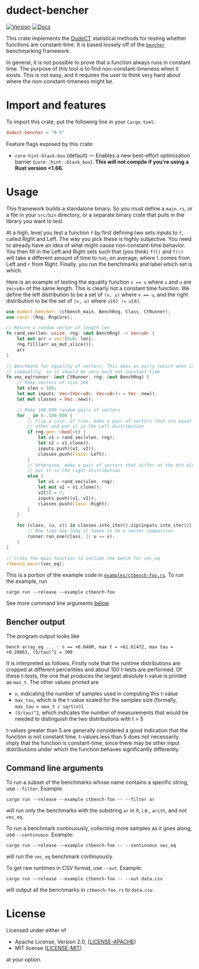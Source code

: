 # dudect-bencher
[![Version](https://img.shields.io/crates/v/dudect-bencher.svg)](https://crates.io/crates/dudect-bencher)
[![Docs](https://docs.rs/dudect-bencher/badge.svg)](https://docs.rs/dudect-bencher)

This crate implements the [DudeCT](https://eprint.iacr.org/2016/1123.pdf) statistical methods for testing whether functions are constant-time. It is based loosely off of the [`bencher`](https://github.com/bluss/bencher) benchmarking framework.

In general, it is not possible to prove that a function always runs in constant time. The purpose of this tool is to find non-constant-timeness when it exists. This is not easy, and it requires the user to think very hard about where the non-constant-timeness might be.

# Import and features

To import this crate, put the following line in your `Cargo.toml`:
```toml
dudect-bencher = "0.5"
```

Feature flags exposed by this crate:

* `core-hint-black-box` (default) — Enables a new best-effort optimization barrier (`core::hint::black_box`). **This will not compile if you're using a Rust version <1.66.**

# Usage

This framework builds a standalone binary. So you must define a `main.rs`, or a file in your `src/bin` directory, or a separate binary crate that pulls in the library you want to test.

At a high, level you test a function `f` by first defining two sets inputs to `f`, called Right and Left. The way you pick these is highly subjective. You need to already have an idea of what might cause non-constant-time behavior. You then fill in the Left and Right sets such that (you think) `f(l)` and `f(r)` will take a different amount of time to run, on average, where `l` comes from Left and `r` from Right. Finally, you run the benchmarks and label which set is which.

Here is an example of testing the equality function `v == u` where `v` and `u` are `Vec<u8>` of the same length. This is clearly not a constant time function. We define the left distribution to be a set of `(v, u)` where `v == u`, and the right distribution to be the set of `(v, u)` where `v[6] != u[6]`.

```rust
use dudect_bencher::{ctbench_main, BenchRng, Class, CtRunner};
use rand::{Rng, RngCore};

// Return a random vector of length len
fn rand_vec(len: usize, rng: &mut BenchRng) -> Vec<u8> {
    let mut arr = vec![0u8; len];
    rng.fill(arr.as_mut_slice());
    arr
}

// Benchmark for equality of vectors. This does an early return when it finds an
// inequality, so it should be very much not constant-time
fn vec_eq(runner: &mut CtRunner, rng: &mut BenchRng) {
    // Make vectors of size 100
    let vlen = 100;
    let mut inputs: Vec<(Vec<u8>, Vec<u8>)> = Vec::new();
    let mut classes = Vec::new();

    // Make 100,000 random pairs of vectors
    for _ in 0..100_000 {
        // Flip a coin. If true, make a pair of vectors that are equal to each
        // other and put it in the Left distribution
        if rng.gen::<bool>() {
            let v1 = rand_vec(vlen, rng);
            let v2 = v1.clone();
            inputs.push((v1, v2));
            classes.push(Class::Left);
        }
        // Otherwise, make a pair of vectors that differ at the 6th element and
        // put it in the right distribution
        else {
            let v1 = rand_vec(vlen, rng);
            let mut v2 = v1.clone();
            v2[5] = 7;
            inputs.push((v1, v2));
            classes.push(Class::Right);
        }
    }

    for (class, (u, v)) in classes.into_iter().zip(inputs.into_iter()) {
        // Now time how long it takes to do a vector comparison
        runner.run_one(class, || u == v);
    }
}

// Crate the main function to include the bench for vec_eq
ctbench_main!(vec_eq);
```

This is a portion of the example code in [`examples/ctbench-foo.rs`](examples/). To run the example, run

```shell
cargo run --release --example ctbench-foo
```

See more command line arguments [below](#command-line-arguments)

## Bencher output

The program output looks like

```ignore
bench array_eq ... : n == +0.046M, max t = +61.61472, max tau = +0.28863, (5/tau)^2 = 300
```

It is interpreted as follows. Firstly note that the runtime distributions are cropped at different percentiles and about 100 t-tests are performed. Of these t-tests, the one that produces the largest absolute t-value is printed as `max_t`. The other values printed are

 * `n`, indicating the number of samples used in computing this t-value
 * `max_tau`, which is the t-value scaled for the samples size (formally, `max_tau = max_t / sqrt(n)`)
 * `(5/tau)^2`, which indicates the number of measurements that would be needed to distinguish the two distributions with t > 5

t-values greater than 5 are generally considered a good indication that the function is not constant time. t-values less than 5 does not necessarily imply that the function is constant-time, since there may be other input distributions under which the function behaves significantly differently.

## Command line arguments

To run a subset of the benchmarks whose name contains a specific string, use `--filter`. Example:
```shell
cargo run --release --example ctbench-foo -- --filter ar
```
will run only the benchmarks with the substring `ar` in it, i.e., `arith`, and not `vec_eq`.

To run a benchmark continuously, collecting more samples as it goes along, use `--continuous`. Example:
```shell
cargo run --release --example ctbench-foo -- --continuous vec_eq
```
will run the `vec_eq` benchmark continuously.

To get raw runtimes in CSV format, use `--out`. Example:
```shell
cargo run --release --example ctbench-foo -- --out data.csv
```
will output all the benchmarks in `ctbench-foo.rs` to `data.csv`.

# License

Licensed under either of

 * Apache License, Version 2.0, ([LICENSE-APACHE](LICENSE-APACHE))
 * MIT license ([LICENSE-MIT](LICENSE-MIT))

at your option.
